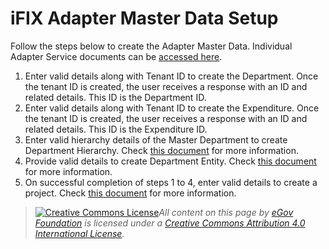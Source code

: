 # iFIX Adapter Master Data Setup

Follow the steps below to create the Adapter Master Data. Individual Adapter Service documents can be [accessed here](./).

1. Enter valid details along with Tenant ID to create the Department. Once the tenant ID is created, the user receives a response with an ID and related details. This ID is the Department ID.
2. Enter valid details along with Tenant ID to create the Expenditure. Once the tenant ID is created, the user receives a response with an ID and related details. This ID is the Expenditure ID.
3. Enter valid hierarchy details of the Master Department to create Department Hierarchy. Check [this document](../../../platform/architecture/services/department-entity-service.md#department-hierarchy-api-with-example) for more information.
4. Provide valid details to create Department Entity. Check [this document](../../../platform/architecture/services/department-entity-service.md#department-hierarchy-api-with-example) for more information.
5. On successful completion of steps 1 to 4, enter valid details to create a project. Check [this document](../../../platform/architecture/services/department-entity-service.md#department-hierarchy-api-with-example) for more information.

> [![Creative Commons License](https://i.creativecommons.org/l/by/4.0/80x15.png)_​_](http://creativecommons.org/licenses/by/4.0/)_All content on this page by_ [_eGov Foundation_](https://egov.org.in/) _is licensed under a_ [_Creative Commons Attribution 4.0 International License_](http://creativecommons.org/licenses/by/4.0/)_._
